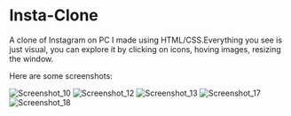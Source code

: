 # Insta-Clone
 
A clone of Instagram on PC I made using HTML/CSS.Everything you see is just visual, you can explore it by
clicking on icons, hoving images, resizing the window.

Here are some screenshots:

![Screenshot_10](https://user-images.githubusercontent.com/59094550/206903913-4f0471a2-48b7-43ff-a240-b44a396a136d.png)
![Screenshot_12](https://user-images.githubusercontent.com/59094550/206903909-3d2acc18-85a3-44a0-a4a9-c01a8a6076c3.png)
![Screenshot_13](https://user-images.githubusercontent.com/59094550/206903910-ed3a5aa5-218e-478d-898c-9e7bf8d525bf.png)
![Screenshot_17](https://user-images.githubusercontent.com/59094550/206903911-a18311ae-55e4-4f00-bd3e-31b130b9ab54.png)
![Screenshot_18](https://user-images.githubusercontent.com/59094550/206903912-fb6f38bd-65de-4b8b-9cf2-0e8b32fec909.png)

